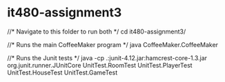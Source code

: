 # it480-assignment3


//* Navigate to this folder to run both */
cd it480-assignment3/


//* Runs the main CoffeeMaker program */
java CoffeeMaker.CoffeeMaker


//* Runs the Junit tests */
java -cp .:junit-4.12.jar:hamcrest-core-1.3.jar org.junit.runner.JUnitCore UnitTest.RoomTest UnitTest.PlayerTest UnitTest.HouseTest UnitTest.GameTest
